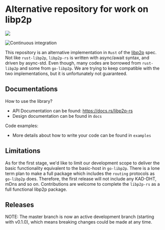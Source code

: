 # Alternative repository for work on libp2p

<a href="http://libp2p.io/"><img src="https://img.shields.io/badge/project-libp2p-yellow.svg?style=flat-square" /></a>

![Continuous integration](https://github.com/netwarps/libp2p-rs/workflows/Continuous%20integration/badge.svg?branch=master)

This repository is an alternative implementation in `Rust` of the [libp2p](https://libp2p.io) spec. Not like `rust-libp2p`, `libp2p-rs` is written with async/await syntax, and driven by async-std. Even though, many codes are borrowed from `rust-libp2p` and some from `go-libp2p`. We are trying to keep compatible with the two implementations, but it is unfortunately not guaranteed.

## Documentations

How to use the library?

- API Documentation can be found: https://docs.rs/libp2p-rs
- Design documentation can be found in `docs`

Code examples:

- More details about how to write your code can be found in `examples`


## Limitations

As for the first stage, we'd like to limit our development scope to deliver the basic functionality equivalent to the basic-host in `go-libp2p`. There is a lone term plan to make a full package which includes the `routing` protocols as `go-libp2p` does. Therefore, the first release will not include any KAD-DHT, mDns and so on. Contributions are welcome to complete the `libp2p-rs` as a full functional libp2p package.     


## Releases

NOTE: The master branch is now an active development branch (starting with v0.1.0), which means breaking changes could be made at any time.